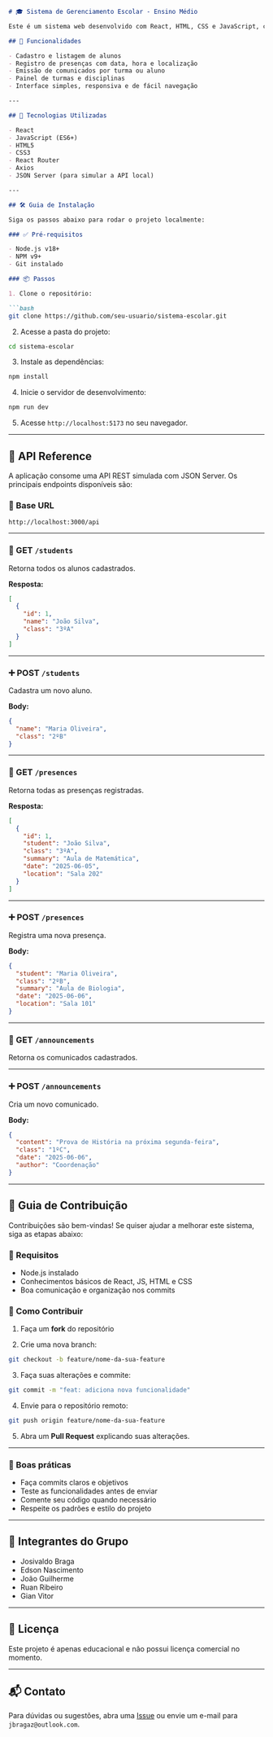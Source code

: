 
````markdown
# 🎓 Sistema de Gerenciamento Escolar - Ensino Médio

Este é um sistema web desenvolvido com React, HTML, CSS e JavaScript, com o objetivo de facilitar o gerenciamento de turmas, alunos, professores, comunicados e presenças em uma escola de ensino médio.

## 📌 Funcionalidades

- Cadastro e listagem de alunos
- Registro de presenças com data, hora e localização
- Emissão de comunicados por turma ou aluno
- Painel de turmas e disciplinas
- Interface simples, responsiva e de fácil navegação

---

## 🚀 Tecnologias Utilizadas

- React
- JavaScript (ES6+)
- HTML5
- CSS3
- React Router
- Axios
- JSON Server (para simular a API local)

---

## 🛠️ Guia de Instalação

Siga os passos abaixo para rodar o projeto localmente:

### ✅ Pré-requisitos

- Node.js v18+
- NPM v9+
- Git instalado

### 📦 Passos

1. Clone o repositório:

```bash
git clone https://github.com/seu-usuario/sistema-escolar.git
````

2. Acesse a pasta do projeto:

```bash
cd sistema-escolar
```

3. Instale as dependências:

```bash
npm install
```

4. Inicie o servidor de desenvolvimento:

```bash
npm run dev
```

5. Acesse `http://localhost:5173` no seu navegador.

---

## 🔌 API Reference

A aplicação consome uma API REST simulada com JSON Server. Os principais endpoints disponíveis são:

### 🔹 Base URL

```
http://localhost:3000/api
```

---

### 📄 GET `/students`

Retorna todos os alunos cadastrados.

**Resposta:**

```json
[
  {
    "id": 1,
    "name": "João Silva",
    "class": "3ºA"
  }
]
```

---

### ➕ POST `/students`

Cadastra um novo aluno.

**Body:**

```json
{
  "name": "Maria Oliveira",
  "class": "2ºB"
}
```

---

### 📄 GET `/presences`

Retorna todas as presenças registradas.

**Resposta:**

```json
[
  {
    "id": 1,
    "student": "João Silva",
    "class": "3ºA",
    "summary": "Aula de Matemática",
    "date": "2025-06-05",
    "location": "Sala 202"
  }
]
```

---

### ➕ POST `/presences`

Registra uma nova presença.

**Body:**

```json
{
  "student": "Maria Oliveira",
  "class": "2ºB",
  "summary": "Aula de Biologia",
  "date": "2025-06-06",
  "location": "Sala 101"
}
```

---

### 📄 GET `/announcements`

Retorna os comunicados cadastrados.

---

### ➕ POST `/announcements`

Cria um novo comunicado.

**Body:**

```json
{
  "content": "Prova de História na próxima segunda-feira",
  "class": "1ºC",
  "date": "2025-06-06",
  "author": "Coordenação"
}
```
---

## 🤝 Guia de Contribuição

Contribuições são bem-vindas! Se quiser ajudar a melhorar este sistema, siga as etapas abaixo:

### 📌 Requisitos

* Node.js instalado
* Conhecimentos básicos de React, JS, HTML e CSS
* Boa comunicação e organização nos commits

### 🚀 Como Contribuir

1. Faça um **fork** do repositório

2. Crie uma nova branch:

```bash
git checkout -b feature/nome-da-sua-feature
```

3. Faça suas alterações e commite:

```bash
git commit -m "feat: adiciona nova funcionalidade"
```

4. Envie para o repositório remoto:

```bash
git push origin feature/nome-da-sua-feature
```

5. Abra um **Pull Request** explicando suas alterações.

---

### 🧹 Boas práticas

* Faça commits claros e objetivos
* Teste as funcionalidades antes de enviar
* Comente seu código quando necessário
* Respeite os padrões e estilo do projeto

---

## 👥 Integrantes do Grupo

* Josivaldo Braga
* Edson Nascimento
* João Guilherme
* Ruan Ribeiro
* Gian Vitor

---

## 📄 Licença

Este projeto é apenas educacional e não possui licença comercial no momento.

---

## 📬 Contato

Para dúvidas ou sugestões, abra uma [Issue](https://github.com/bragaz/sistema-escolar/issues) ou envie um e-mail para `jbragaz@outlook.com`.

